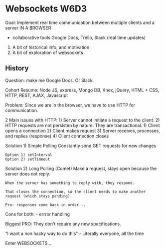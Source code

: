 #  Websockets W6D3

Goal: Implement real time communication between multiple clients and a server IN A BROWSER

- collaborative tools Google Docs, Trello, Slack (real time updates)

1) A bit of historical info, and motivation
2) A bit of exploration of websockets

## History

Question: make me Google Docs. Or Slack.

Cohort Resume: Node JS, express, Mongo DB, Knex, jQuery, HTML + CSS, HTTP, REST, AJAX, Javascript

Problem: Since we are in the browser, we have to use HTTP for communication.

2 Main issues with HTTP:
    1) Server cannot initiate a request to the client.
    2) HTTP requests are not persisten by nature. They are transactional. 
        1) Client opens a connection
        2) Client makes request
        3) Server receives, processes, and replies (response)
        4) Client connection closes

Solution 1) Simple Polling
    Constantly send GET requests for new changes
    
    Option 1) setInterval
    Option 2) setTimeout

Solution 2) Long Polling (Comet)
    Make a request, stays open because the server does not reply. 

    When the server has something to reply with, they respond. 

    That closes the connection, so the client needs to make another request (which stays pending).

    Pro: responses come back in order...

Cons for both:
    - errror handling


Biggest PRO: They don't require any new specifications.

"I want a non hacky way to do this" - Literally everyone, all the time

Enter WEBSOCKETS...